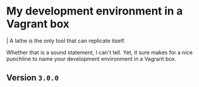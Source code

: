 # My development environment in a Vagrant box

| A lathe is the only tool that can replicate itself.

Whether that is a sound statement, I can't tell. Yet, it sure makes for a nice
punchline to name your development environment in a Vagrant box.

## Version `3.0.0`
